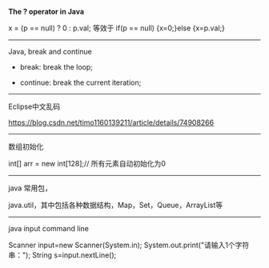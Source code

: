 **The ? operator in Java**

x = (p  == null) ? 0 : p.val;  等效于  if(p == null) {x=0;}else {x=p.val;}

---

Java, break and continue

* break: break the loop;

* continue: break the current iteration;

---

Eclipse中文乱码

https://blog.csdn.net/timo1160139211/article/details/74908266

---

数组初始化

int[] arr = new int[128];// 所有元素自动初始化为0

---

java 常用包，

java.util，其中包括各种数据结构，Map，Set，Queue，ArrayList等

---

java input command line

Scanner input=new Scanner(System.in);
System.out.print("请输入1个字符串：");
String s=input.nextLine();